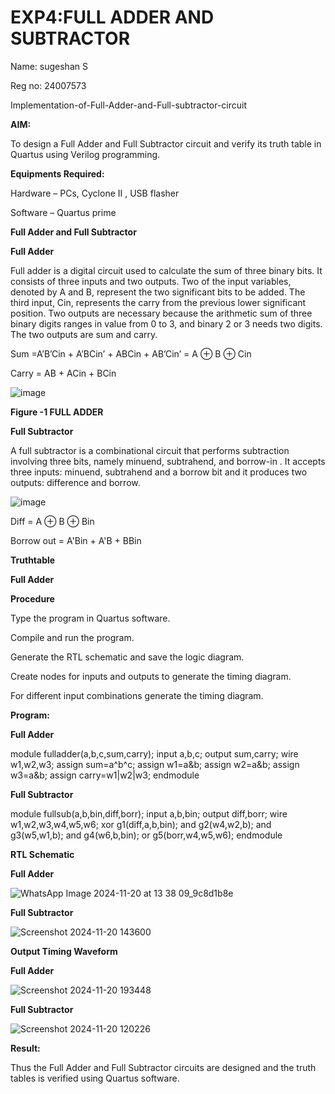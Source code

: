# EXP4:FULL ADDER AND SUBTRACTOR

Name: sugeshan S

Reg no: 24007573

Implementation-of-Full-Adder-and-Full-subtractor-circuit

**AIM:**

To design a Full Adder and Full Subtractor circuit and verify its truth table in Quartus using Verilog programming.

**Equipments Required:**

Hardware – PCs, Cyclone II , USB flasher

Software – Quartus prime

**Full Adder and Full Subtractor**

**Full Adder**

Full adder is a digital circuit used to calculate the sum of three binary bits. It consists of three inputs and two outputs. Two of the input variables, denoted by A and B, represent the two significant bits to be added. The third input, Cin, represents the carry from the previous lower significant position. Two outputs are necessary because the arithmetic sum of three binary digits ranges in value from 0 to 3, and binary 2 or 3 needs two digits. The two outputs are sum and carry.

Sum =A’B’Cin + A’BCin’ + ABCin + AB’Cin’ = A ⊕ B ⊕ Cin 

Carry = AB + ACin + BCin

![image](https://github.com/naavaneetha/FULL_ADDER_SUBTRACTOR/assets/154305477/0f30ba51-5ffb-4198-845f-18e054f675e7)

**Figure -1 FULL ADDER**

**Full Subtractor**

A full subtractor is a combinational circuit that performs subtraction involving three bits, namely minuend, subtrahend, and borrow-in . It accepts three inputs: minuend, subtrahend and a borrow bit and it produces two outputs: difference and borrow.

![image](https://github.com/naavaneetha/FULL_ADDER_SUBTRACTOR/assets/154305477/02b24f51-ab51-4304-9ad6-7b81ffc1ead5)

Diff = A ⊕ B ⊕ Bin 

Borrow out = A'Bin + A'B + BBin

**Truthtable**

**Full Adder**



**Procedure**

Type the program in Quartus software.

Compile and run the program.

Generate the RTL schematic and save the logic diagram.

Create nodes for inputs and outputs to generate the timing diagram.

For different input combinations generate the timing diagram.


**Program:**

**Full Adder**

module fulladder(a,b,c,sum,carry); input a,b,c; output sum,carry; wire w1,w2,w3; assign sum=a^b^c; assign w1=a&b; assign w2=a&b; assign w3=a&b; assign carry=w1|w2|w3; endmodule

**Full Subtractor**

module fullsub(a,b,bin,diff,borr); input a,b,bin; output diff,borr; wire w1,w2,w3,w4,w5,w6; xor g1(diff,a,b,bin); and g2(w4,w2,b); and g3(w5,w1,b); and g4(w6,b,bin); or g5(borr,w4,w5,w6); endmodule



**RTL Schematic**

**Full Adder**

![WhatsApp Image 2024-11-20 at 13 38 09_9c8d1b8e](https://github.com/user-attachments/assets/ea926f66-4f4a-4eb1-88ff-c1fcf4425d43)



**Full Subtractor**

![Screenshot 2024-11-20 143600](https://github.com/user-attachments/assets/fdc04733-762a-43a9-b1eb-8a69f0782396)


**Output Timing Waveform**


**Full Adder**

![Screenshot 2024-11-20 193448](https://github.com/user-attachments/assets/bb3d99e0-bad2-4b3d-afdc-b482ae998d22)



**Full Subtractor**

![Screenshot 2024-11-20 120226](https://github.com/user-attachments/assets/065bb84b-44f8-446d-854b-da408c476587)




**Result:**

Thus the Full Adder and Full Subtractor circuits are designed and the truth tables is verified using Quartus software.



